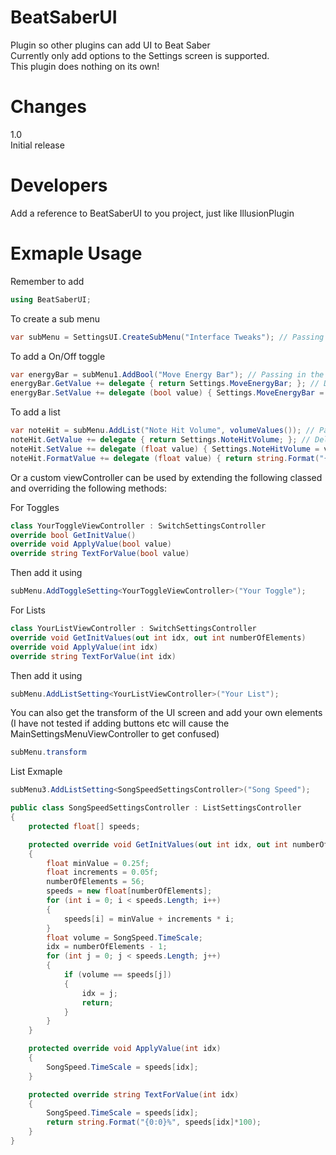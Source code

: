 # BeatSaberUI
Plugin so other plugins can add UI to Beat Saber  
Currently only add options to the Settings screen is supported.  
This plugin does nothing on its own!  
  
# Changes  
1.0  
Initial release  

# Developers  
Add a reference to BeatSaberUI to you project, just like IllusionPlugin  

# Exmaple Usage  
Remember to add  
```csharp
using BeatSaberUI;
```
To create a sub menu  
```csharp
var subMenu = SettingsUI.CreateSubMenu("Interface Tweaks"); // Passing in the sub menu label
```
To add a On/Off toggle
```csharp
var energyBar = subMenu1.AddBool("Move Energy Bar"); // Passing in the option label
energyBar.GetValue += delegate { return Settings.MoveEnergyBar; }; // Delegate returning the bool for display
energyBar.SetValue += delegate (bool value) { Settings.MoveEnergyBar = value; }; // Delegate to set the bool when Apply/Ok is pressed
```
To add a list 
```csharp
var noteHit = subMenu.AddList("Note Hit Volume", volumeValues()); // Passing in the option label, and a float[] of possible values
noteHit.GetValue += delegate { return Settings.NoteHitVolume; }; // Delegate returning the current value for display
noteHit.SetValue += delegate (float value) { Settings.NoteHitVolume = value; }; // Delegate to set the float when Apply/Ok is pressed
noteHit.FormatValue += delegate (float value) { return string.Format("{0:0.0}", value); }; // Delegate for formatting the value for display
```
  
Or a custom viewController can be used by extending the following classed and overriding the following methods:  
  
For Toggles
```csharp
class YourToggleViewController : SwitchSettingsController
override bool GetInitValue()
override void ApplyValue(bool value)
override string TextForValue(bool value)
```
Then add it using  
```csharp
subMenu.AddToggleSetting<YourToggleViewController>("Your Toggle");
```
  
For Lists
```csharp
class YourListViewController : SwitchSettingsController
override void GetInitValues(out int idx, out int numberOfElements)
override void ApplyValue(int idx)
override string TextForValue(int idx)
```
Then add it using  
```csharp
subMenu.AddListSetting<YourListViewController>("Your List");
```

You can also get the transform of the UI screen and add your own elements  
(I have not tested if adding buttons etc will cause the MainSettingsMenuViewController to get confused)
```csharp
subMenu.transform
```

List Exmaple
```csharp
subMenu3.AddListSetting<SongSpeedSettingsController>("Song Speed");
```
```csharp
public class SongSpeedSettingsController : ListSettingsController
{
	protected float[] speeds;

	protected override void GetInitValues(out int idx, out int numberOfElements)
	{
		float minValue = 0.25f;
		float increments = 0.05f;
		numberOfElements = 56;
		speeds = new float[numberOfElements];
		for (int i = 0; i < speeds.Length; i++)
		{
			speeds[i] = minValue + increments * i;
		}
		float volume = SongSpeed.TimeScale;
		idx = numberOfElements - 1;
		for (int j = 0; j < speeds.Length; j++)
		{
			if (volume == speeds[j])
			{
				idx = j;
				return;
			}
		}
	}

	protected override void ApplyValue(int idx)
	{
		SongSpeed.TimeScale = speeds[idx];
	}

	protected override string TextForValue(int idx)
	{
		SongSpeed.TimeScale = speeds[idx];
		return string.Format("{0:0}%", speeds[idx]*100);
	}
}
```